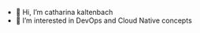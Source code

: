 - 👋 Hi, I’m catharina kaltenbach
- 👀 I’m interested in DevOps and Cloud Native concepts


<!---
ckaltenbach904/ckaltenbach904 is a ✨ special ✨ repository because its `README.md` (this file) appears on your GitHub profile.
You can click the Preview link to take a look at your changes.
--->
